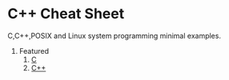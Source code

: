 # C++ Cheat Sheet

C,C++,POSIX and Linux system programming minimal examples.


1. Featured
	1. [C](c/)
	2. [C++](cpp/)


